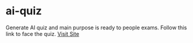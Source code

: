 # ai-quiz
Generate AI quiz and main purpose is ready to people exams.
Follow this link to face the quiz.
<a href="https://thamidu-nadun.github.io/ai-quiz/">Visit Site</a>